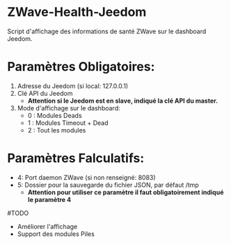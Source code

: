 # ZWave-Health-Jeedom
Script d'affichage des informations de santé ZWave sur le dashboard Jeedom.

# Paramètres Obligatoires:

1. Adresse du Jeedom (si local: 127.0.0.1)
2. Clé API du Jeedom
	- **Attention si le Jeedom est en slave, indiqué la clé API du master.**
3. Mode d'affichage sur le dashboard: 
	- 0 : Modules Deads 
	- 1 : Modules Timeout + Dead 
	- 2 : Tout les modules

# Paramètres Falculatifs:

- 4: Port daemon ZWave (si non renseigné: 8083)
- 5: Dossier pour la sauvegarde du fichier JSON, par défaut /tmp
	- **Attention pour utiliser ce paramètre il faut obligatoirement indiqué le paramètre 4**

#TODO

- Améliorer l'affichage
- Support des modules Piles

